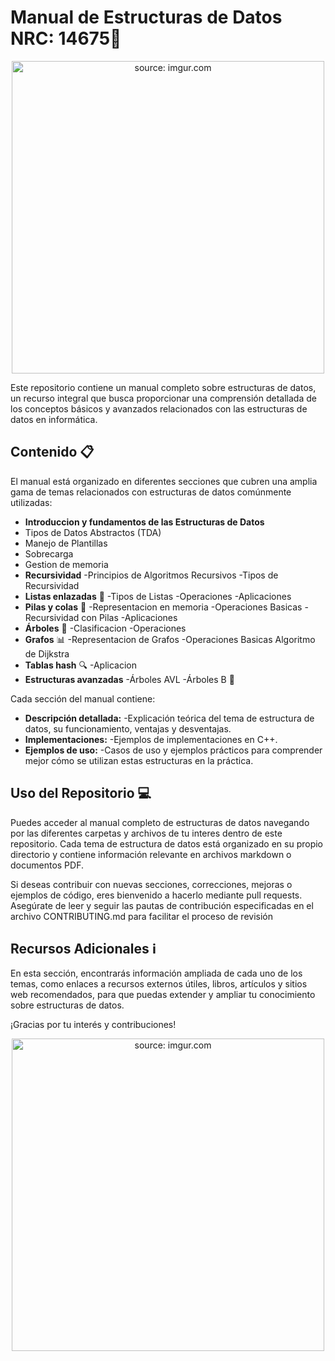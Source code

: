 # Manual de Estructuras de Datos NRC: 14675📘

<div style="text-align:center;">
  <a href="https://imgur.com/KEb5MMK">
    <img src="https://i.imgur.com/KEb5MMK.jpg" title="source: imgur.com" width="500" height="500" style="margin: auto;"/>
  </a>
</div>

Este repositorio contiene un manual completo sobre estructuras de datos, un recurso integral que busca proporcionar una comprensión detallada de los conceptos básicos y avanzados relacionados con las estructuras de datos en informática.

## Contenido 📋

El manual está organizado en diferentes secciones que cubren una amplia gama de temas relacionados con estructuras de datos comúnmente utilizadas:

-  **Introduccion y fundamentos de las Estructuras de Datos**
-   Tipos de Datos Abstractos (TDA)
-   Manejo de Plantillas
-   Sobrecarga
-   Gestion de memoria
-  **Recursividad**
    -Principios de Algoritmos Recursivos
    -Tipos de Recursividad
- **Listas enlazadas** 📝
    -Tipos de Listas
    -Operaciones
    -Aplicaciones
- **Pilas y colas** 🔄
    -Representacion en memoria
    -Operaciones Basicas
    -Recursividad con Pilas
    -Aplicaciones    
- **Árboles** 🌳
    -Clasificacion
    -Operaciones
- **Grafos** 📊
    -Representacion de Grafos
    -Operaciones Basicas
    Algoritmo de Dijkstra
- **Tablas hash** 🔍
    -Aplicacion   
- **Estructuras avanzadas**
    -Árboles AVL
    -Árboles B 🚀


Cada sección del manual contiene:

- **Descripción detallada:**
    -Explicación teórica del tema de estructura de datos, su funcionamiento, ventajas y desventajas.
- **Implementaciones:**
    -Ejemplos de implementaciones en C++.
- **Ejemplos de uso:**
    -Casos de uso y ejemplos prácticos para comprender mejor cómo se utilizan estas estructuras en la práctica.


## Uso del Repositorio 💻

Puedes acceder al manual completo de estructuras de datos navegando por las diferentes carpetas y archivos de tu interes dentro de este repositorio. Cada tema de estructura de datos está organizado en su propio directorio y contiene información relevante en archivos markdown o documentos PDF.

Si deseas contribuir con nuevas secciones, correcciones, mejoras o ejemplos de código, eres bienvenido a hacerlo mediante pull requests. Asegúrate de leer y seguir las pautas de contribución especificadas en el archivo CONTRIBUTING.md para facilitar el proceso de revisión


## Recursos Adicionales ℹ️

En esta sección, encontrarás información ampliada de cada uno de los temas, como enlaces a recursos externos útiles, libros, artículos y sitios web recomendados, para que puedas extender y ampliar tu conocimiento sobre estructuras de datos.


¡Gracias por tu interés y contribuciones!
<div style="text-align:center;">
  <a href="https://imgur.com/ffCOBx0">
    <img src="https://i.imgur.com/ffCOBx0.jpg" title="source: imgur.com" width="500" height="500" style="margin: auto;"/>
  </a>
</div>


